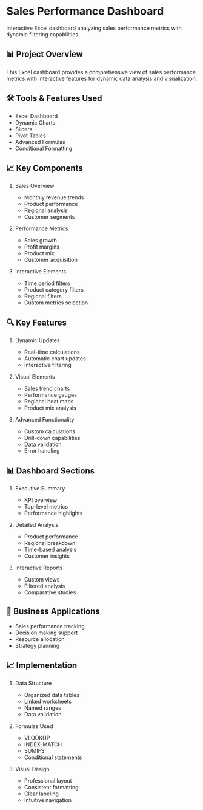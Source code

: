 # Sales Performance Dashboard

Interactive Excel dashboard analyzing sales performance metrics with dynamic filtering capabilities.

## 📊 Project Overview
This Excel dashboard provides a comprehensive view of sales performance metrics with interactive features for dynamic data analysis and visualization.

## 🛠️ Tools & Features Used
- Excel Dashboard
- Dynamic Charts
- Slicers
- Pivot Tables
- Advanced Formulas
- Conditional Formatting

## 📈 Key Components
1. Sales Overview
   - Monthly revenue trends
   - Product performance
   - Regional analysis
   - Customer segments

2. Performance Metrics
   - Sales growth
   - Profit margins
   - Product mix
   - Customer acquisition

3. Interactive Elements
   - Time period filters
   - Product category filters
   - Regional filters
   - Custom metrics selection

## 🔍 Key Features
1. Dynamic Updates
   - Real-time calculations
   - Automatic chart updates
   - Interactive filtering

2. Visual Elements
   - Sales trend charts
   - Performance gauges
   - Regional heat maps
   - Product mix analysis

3. Advanced Functionality
   - Custom calculations
   - Drill-down capabilities
   - Data validation
   - Error handling

## 📊 Dashboard Sections
1. Executive Summary
   - KPI overview
   - Top-level metrics
   - Performance highlights

2. Detailed Analysis
   - Product performance
   - Regional breakdown
   - Time-based analysis
   - Customer insights

3. Interactive Reports
   - Custom views
   - Filtered analysis
   - Comparative studies

## 🎯 Business Applications
- Sales performance tracking
- Decision making support
- Resource allocation
- Strategy planning

## 📈 Implementation
1. Data Structure
   - Organized data tables
   - Linked worksheets
   - Named ranges
   - Data validation

2. Formulas Used
   - VLOOKUP
   - INDEX-MATCH
   - SUMIFS
   - Conditional statements

3. Visual Design
   - Professional layout
   - Consistent formatting
   - Clear labeling
   - Intuitive navigation
